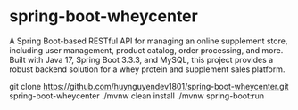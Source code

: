 # spring-boot-wheycenter
A Spring Boot-based RESTful API for managing an online supplement store, including user management, product catalog, order processing, and more. Built with Java 17, Spring Boot 3.3.3, and MySQL, this project provides a robust backend solution for a whey protein and supplement sales platform.

git clone https://github.com/huynguyendev1801/spring-boot-wheycenter.git
spring-boot-wheycenter
./mvnw clean install
./mvnw spring-boot:run
